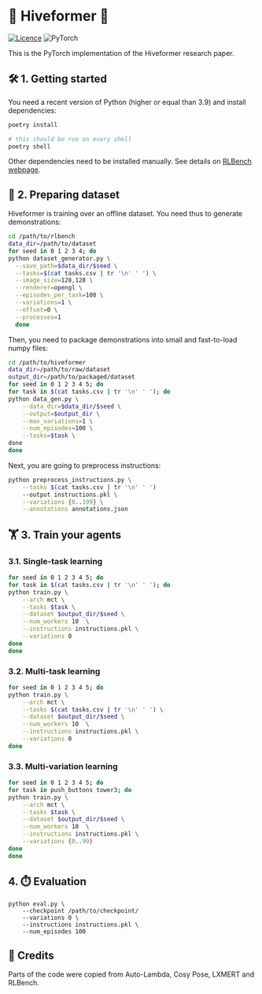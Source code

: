 # :bee: Hiveformer :bee:

[![Licence](https://img.shields.io/github/license/Ileriayo/markdown-badges?style=for-the-badge)](./LICENSE)
![PyTorch](https://img.shields.io/badge/PyTorch-%23EE4C2C.svg?style=for-the-badge&logo=PyTorch&logoColor=white)


This is the PyTorch implementation of the Hiveformer research paper.



## :hammer_and_wrench: 1. Getting started

You need a recent version of Python (higher or equal than 3.9) and install dependencies:

```bash
poetry install

# this should be run on every shell
poetry shell
```

Other dependencies need to be installed manually. See details on [RLBench webpage](https://github.com/stepjam/RLBench).


## :minidisc: 2. Preparing dataset

Hiveformer is training over an offline dataset. You need thus to generate demonstrations:

```bash
cd /path/to/rlbench
data_dir=/path/to/dataset
for seed in 0 1 2 3 4; do
python dataset_generator.py \
  --save_path=$data_dir/$seed \
  --tasks=$(cat tasks.csv | tr '\n' ' ') \
  --image_size=128,128 \
  --renderer=opengl \
  --episodes_per_task=100 \
  --variations=1 \
  --offset=0 \
  --processes=1
  done
```

Then, you need to package demonstrations into small and fast-to-load numpy files:

```bash
cd /path/to/hiveformer
data_dir=/path/to/raw/dataset
output_dir=/path/to/packaged/dataset
for seed in 0 1 2 3 4 5; do
for task in $(cat tasks.csv | tr '\n' ' '); do
python data_gen.py \
    --data_dir=$data_dir/$seed \
    --output=$output_dir \
    --max_variations=1 \
    --num_episodes=100 \
    --tasks=$task \
done
done
```

Next, you are going to preprocess instructions:


```zsh
python preprocess_instructions.py \
	--tasks $(cat tasks.csv | tr '\n' ' ')
	--output instructions.pkl \
	--variations {0..199} \
	--annotations annotations.json
```


## :weight_lifting: 3. Train your agents

### 3.1. Single-task learning

```bash
for seed in 0 1 2 3 4 5; do
for task in $(cat tasks.csv | tr '\n' ' '); do
python train.py \
	--arch mct \
	--tasks $task \
	--dataset $output_dir/$seed \
	--num_workers 10  \
 	--instructions instructions.pkl \
	--variations 0
done
done
```

### 3.2. Multi-task learning

```bash
for seed in 0 1 2 3 4 5; do
python train.py \
	--arch mct \
	--tasks $(cat tasks.csv | tr '\n' ' ') \
	--dataset $output_dir/$seed \
	--num_workers 10  \
 	--instructions instructions.pkl \
	--variations 0
done
```

### 3.3. Multi-variation learning

```bash
for seed in 0 1 2 3 4 5; do
for task in push_buttons tower3; do
python train.py \
	--arch mct \
	--tasks $task \
	--dataset $output_dir/$seed \
	--num_workers 10  \
 	--instructions instructions.pkl \
	--variations {0..99}
done
done
```


## 4. :stopwatch: Evaluation

```
python eval.py \
	--checkpoint /path/to/checkpoint/ 
	--variations 0 \
	--instructions instructions.pkl \
	--num_episodes 100
```


## :pray: Credits

Parts of the code were copied from Auto-Lambda, Cosy Pose, LXMERT and RLBench.

